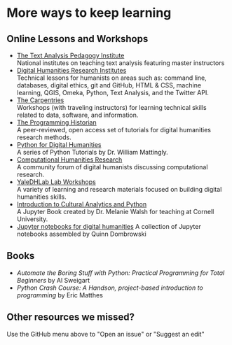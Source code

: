 # More ways to keep learning

## Online Lessons and Workshops
* [The Text Analysis Pedagogy Institute](https://labs.jstor.org/tapi) <br />
National institutes on teaching text analysis featuring master instructors
* [Digital Humanities Research Institutes](https://www.dhinstitutes.org/curricula/) <br />
Technical lessons for humanists on areas such as: command line, databases, digital ethics, git and GitHub, HTML & CSS, machine learning, QGIS, Omeka, Python, Text Analysis, and the Twitter API. 
* [The Carpentries](https://carpentries.org/) <br />
Workshops (with traveling instructors) for learning technical skills related to data, software, and information. 
* [The Programming Historian](https://programminghistorian.org/en/lessons/) <br />
A peer-reviewed, open access set of tutorials for digital humanities research methods.
* [Python for Digital Humanities](https://www.youtube.com/channel/UC5vr5PwcXiKX_-6NTteAlXw) <br />
A series of Python Tutorials by Dr. William Mattingly.
* [Computational Humanities Research](https://discourse.computational-humanities-research.org/) <br />
A community forum of digital humanists discussing computational research.
* [YaleDHLab Lab Workshops](https://github.com/YaleDHLab/lab-workshops) <br />
A variety of learning and research materials focused on building digital humanities skills.
* [Introduction to Cultural Analytics and Python](https://melaniewalsh.github.io/Intro-Cultural-Analytics/welcome.html) <br />
A Jupyter Book created by Dr. Melanie Walsh for teaching at Cornell University.
* [Jupyter notebooks for digital humanities](https://github.com/quinnanya/dh-jupyter/blob/master/README.md)
A collection of Jupyter notebooks assembled by Quinn Dombrowski
  
## Books
* *Automate the Boring Stuff with Python: Practical Programming for Total Beginners* by Al Sweigart
* *Python Crash Course: A Handson, project-based introduction to programming* by Eric Matthes

## Other resources we missed?
Use the GitHub menu above to "Open an issue" or "Suggest an edit"